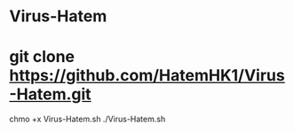 # Virus-Hatem
# git clone https://github.com/HatemHK1/Virus-Hatem.git
chmo +x Virus-Hatem.sh
./Virus-Hatem.sh
